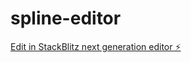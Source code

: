# spline-editor

[Edit in StackBlitz next generation editor ⚡️](https://stackblitz.com/~/github.com/sjefvanleeuwen/spline-editor)